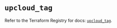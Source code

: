 # `upcloud_tag`

Refer to the Terraform Registry for docs: [`upcloud_tag`](https://registry.terraform.io/providers/upcloudltd/upcloud/3.3.0/docs/resources/tag).
